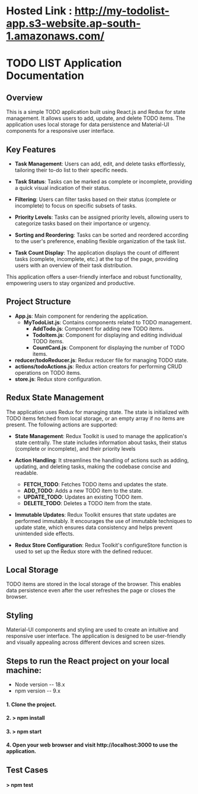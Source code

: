 # Hosted Link : http://my-todolist-app.s3-website.ap-south-1.amazonaws.com/

# TODO LIST Application Documentation

## Overview

This is a simple TODO application built using React.js and Redux for state management. It allows users to add, update, and delete TODO items. The application uses local storage for data persistence and Material-UI components for a responsive user interface.

## Key Features

- **Task Management**: Users can add, edit, and delete tasks effortlessly, tailoring their to-do list to their specific needs.

- **Task Status**: Tasks can be marked as complete or incomplete, providing a quick visual indication of their status.

- **Filtering**: Users can filter tasks based on their status (complete or incomplete) to focus on specific subsets of tasks.

- **Priority Levels**: Tasks can be assigned priority levels, allowing users to categorize tasks based on their importance or urgency.

- **Sorting and Reordering**: Tasks can be sorted and reordered according to the user's preference, enabling flexible organization of the task list.

- **Task Count Display**: The application displays the count of different tasks (complete, incomplete, etc.) at the top of the page, providing users with an overview of their task distribution.

This application offers a user-friendly interface and robust functionality, empowering users to stay organized and productive.

## Project Structure

- **App.js**: Main component for rendering the application.
  - **MyTodoList.js**: Contains components related to TODO management.
    - **AddTodo.js**: Component for adding new TODO items.
    - **TodoItem.js**: Component for displaying and editing individual TODO items.
    - **CountCard.js**: Component for displaying the number of TODO items.
- **reducer/todoReducer.js**: Redux reducer file for managing TODO state.
- **actions/todoActions.js**: Redux action creators for performing CRUD operations on TODO items.
- **store.js**: Redux store configuration.

## Redux State Management

The application uses Redux for managing state. The state is initialized with TODO items fetched from local storage, or an empty array if no items are present. The following actions are supported:

- **State Management**: Redux Toolkit is used to manage the application's state centrally. The state includes information about tasks, their status (complete or incomplete), and their priority levels

- **Action Handling**: It streamlines the handling of actions such as adding, updating, and deleting tasks, making the codebase concise and readable.

  - **FETCH_TODO**: Fetches TODO items and updates the state.
  - **ADD_TODO**: Adds a new TODO item to the state.
  - **UPDATE_TODO**: Updates an existing TODO item.
  - **DELETE_TODO**: Deletes a TODO item from the state.

- **Immutable Updates**: Redux Toolkit ensures that state updates are performed immutably. It encourages the use of immutable techniques to update state, which ensures data consistency and helps prevent unintended side effects.

- **Redux Store Configuration**: Redux Toolkit's configureStore function is used to set up the Redux store with the defined reducer.

## Local Storage

TODO items are stored in the local storage of the browser. This enables data persistence even after the user refreshes the page or closes the browser.

## Styling

Material-UI components and styling are used to create an intuitive and responsive user interface. The application is designed to be user-friendly and visually appealing across different devices and screen sizes.

## Steps to run the React project on your local machine:

- Node version -- 18.x
- npm version -- 9.x

#### 1. Clone the project.

#### 2. > npm install

#### 3. > npm start

#### 4. Open your web browser and visit http://localhost:3000 to use the application.

## Test Cases

#### > npm test

